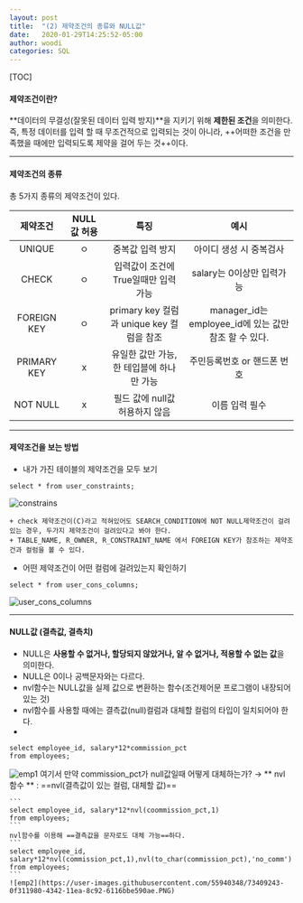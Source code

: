 ```yaml
---
layout: post
title:  "(2) 제약조건의 종류와 NULL값"
date:   2020-01-29T14:25:52-05:00
author: woodi
categories: SQL 
---
```


[TOC]


#### 제약조건이란?
**데이터의 무결성(잘못된 데이터 입력 방지)**을 지키기 위해 **제한된 조건**을 의미한다. 
즉, 특정 데이터를 입력 할 때 무조건적으로 입력되는 것이 아니라, ++어떠한 조건을 만족했을 때에만 입력되도록 제약을 걸어 두는 것++이다.

- - -

#### 제약조건의 종류
총 5가지 종류의 제약조건이 있다.

| 제약조건 | NULL값 허용 | 특징 | 예시 |
|:--------:|:--------:|:--------:|:--------:|
|UNIQUE|ㅇ| 중복값 입력 방지 | 아이디 생성 시 중복검사|
|CHECK |ㅇ|입력값이 조건에 True일때만 입력 가능 | salary는 0이상만 입력가능|
|FOREIGN KEY|ㅇ|primary key 컬럼과 unique key 컬럼을 참조|manager_id는 employee_id에 있는 값만 참조 할 수 있다.|
|PRIMARY KEY|x|유일한 값만 가능, 한 테입블에 하나만 가능|주민등록번호 or 핸드폰 번호|
|NOT NULL|x|필드 값에 null값 허용하지 않음|이름 입력 필수|


- - -

#### 제약조건을 보는 방법

- 내가 가진 테이블의 제약조건을 모두 보기
```
select * from user_constraints;
```
![constrains](https://user-images.githubusercontent.com/55940348/73340609-642b4c00-42be-11ea-9574-d2aa81dcaae3.PNG)

	+ check 제약조건이(C)라고 적혀있어도 SEARCH_CONDITION에 NOT NULL제약조건이 걸려있는 경우, 두가지 제약조건이 걸려있다고 봐야 한다.
    + TABLE_NAME, R_OWNER, R_CONSTRAINT_NAME 에서 FOREIGN KEY가 참조하는 제약조건과 컬럼을 볼 수 있다.

- 어떤 제약조건이 어떤 컬럼에 걸려있는지 확인하기
```
select * from user_cons_columns;
```
![user_cons_columns](https://user-images.githubusercontent.com/55940348/73340479-262e2800-42be-11ea-8ec5-739dd49988b7.PNG)


- - -
#### NULL값 (결측값, 결측치)
- NULL은 **사용할 수 없거나, 할당되지 않았거나, 알 수 없거나, 적용할 수 없는 값**을 의미한다.
- NULL은 0이나 공백문자와는 다르다.
- nvl함수는 NULL값을 실제 값으로 변환하는 함수(조건제어문 프로그램이 내장되어 있는 것)
- nvl함수를 사용할 때에는 결측값(null)컬럼과 대체할 컬럼의 타입이 일치되어야 한다.
- 
```
select employee_id, salary*12*commission_pct
from employees;
```
![emp1](https://user-images.githubusercontent.com/55940348/73409219-f4f73b80-4341-11ea-9f01-acf9447f5f2e.PNG)
여기서 만약 commission_pct가 null값일때 어떻게 대체하는가?
→ ** nvl 함수 ** : ==nvl(결측값이 있는 컬럼, 대체할 값)==

	```
	select employee_id, salary*12*nvl(coommission_pct,1)
    from employees;
	```
    nvl함수를 이용해 ==결측값을 문자로도 대체 가능==하다.
    ```
    select employee_id, salary*12*nvl(commission_pct,1),nvl(to_char(commission_pct),'no_comm')
    from employees;
    ```
    ![emp2](https://user-images.githubusercontent.com/55940348/73409243-0f311980-4342-11ea-8c92-6116bbe590ae.PNG)